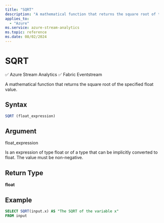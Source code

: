 ```yaml
---
title: "SQRT"
description: "A mathematical function that returns the square root of the specified float value."
applies_to: 
  - "Azure"
ms.service: azure-stream-analytics
ms.topic: reference
ms.date: 08/02/2024
---
```


# SQRT
:white_check_mark: Azure Stream Analytics :white_check_mark: Fabric Eventstream

  A mathematical function that returns the square root of the specified float value.  
  
 ## Syntax  
  
```SQL   
SQRT (float_expression)  
```  
  
## Argument  
 float_expression  
  
 Is an expression of type float or of a type that can be implicitly converted to float. The value must be non-negative.  
  
## Return Type  
 **float**  
  
## Example  
  
```SQL  
SELECT SQRT(input.x) AS "The SQRT of the variable x"  
FROM input  
```  
  
  
